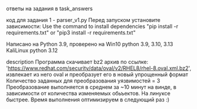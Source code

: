 ответы на задания в task_answers


код для задания 1 - parser_v1.py
Перед запуском установите зависимости:
 Use the command to install dependencies "pip install -r requirements.txt" or 
"pip3 install -r requirements.txt"

Написано на Python 3.9,
проверено на Win10 python 3.9, 3.10, 3.13
             KaliLinux python 3.12

description
Программа скачивает bz2 архив по ссылке: 'https://www.redhat.com/security/data/oval/v2/RHEL8/rhel-8.oval.xml.bz2', извлекает из него oval и преобразует его в новый упрощенный формат
Количество заданных для преобразования уязвимостей = 3
Преобразование выполняется в среднем за ~10 минут на винде, в зависимости от количества изменяемых обьъектов. На линуксе быстрее. Время выполнения оптимизируем в следующий раз :)
